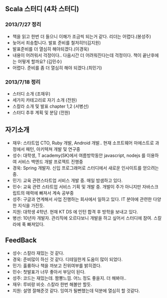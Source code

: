 ## Scala 스터디 (4차 스터디) ##

### 2013/7/27 정리
- 책을 읽고 한번 더 들으니 이해가 조금씩 되는거 같다. 리더는 어렵다.(봉성주)
- 늦어서 죄송합니다. 발표 준비를 철저히!!(김지원)
- 발표준비를 더 열심히 해야되겠다.(이경욱)
- 내용이 어려워서 걱정이다.. 다음시간 더 어려워진다는데 걱정이다. 책이 끝난후에는 어떻게 할까요? (김민수)
- 어렵다. 준비를 좀 더 열심히 해야 되겠다.(최민기)

### 2013/7/18 정리
- 스터디 소개 (조재우)
- 세가지 카테고리로 자기 소개 (전원)
- 스칼라 소개 및 발표 chapter 1,2 (서병선)
- 스터디 추후 계획 및 분담 (전원)

## 자기소개
- 재우: 스타트업 CTO, Ruby 개발, Android 개발.. 현재 소프트웨어 마에스트로 과정에서 패턴, 아키텍쳐 개발 및 연구중
- 성수: 대학생, T academy(SK)에서 여름방학동안 javascript, nodejs 를 이용하여 서비스 백엔드 개발 프로젝트 진행중
- 경욱: Spring 개발자. 신입 프로그래머로 스터디에서 새로운 인사이트를 얻으려는 중.
- 민기: 교육 관련스타트업 서비스 개발 중. 매일 밤샘하고 있다.
- 민수: 교육 관련 스타트업 서비스 기획 및 개발 중. 개발이 주가 아니지만 자바스크립트의 매력에 빠져서 계속 공부중
- 성주: 구글과 연계해서 사업 진행하는 회사에서 일하고 있다. IT 분야에 관련한 다양한 지식을 가진듯.
- 지원: 대학생 4학년. 현재 KT DS 에 인턴 합격 후 방학을 보내고 있다.
- 병선: 10년차 개발자. 관리직에 오르다보니 개발을 하고 싶어서 스터디에 참여. 스칼라에 푹 빠져있다.

## FeedBack
- 성수: 스칼라 재밌는 것 같다.
- 경욱: 준비많이 하신 것 같다. 디테일한게 도움이 많이 되었다.
- 민기: 훌륭하나 책을 까보고 진위여부를 밝히겠다.
- 민수: 첫발표가 너무 좋아서 부담이 된다.
- 성주: 코드는 재밌는데. 짬뽕느낌. 어느 정도 좋을지. 더 해봐야..
- 재우: 루비랑 비슷. 스칼라 한번 해볼만 할듯.
- 지원: 설명 잘해준것 같다. 잉여가 될뻔했는데 덕분에 열심히 할 것같다.
